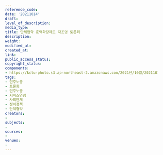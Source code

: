 ```yaml
---
reference_code: 
date: '20211014'
draft: 
level_of_description: 
media_type: 
title: 단체협약 효력확장제도 재조명 토론회
description: 
weight: 
modified_at: 
created_at: 
link: 
public_access_status: 
copyright_status: 
components:
- https://kctu-photo.s3.ap-northeast-2.amazonaws.com/2021년/10월/20211014-단체협약+효력확장제도+재조명+토론회_민주노총_토론회_민주노총_서비스연맹_사회단체_정치정책_단체협약/_1D20104.jpg
tags:
- 민주노총
- 토론회
- 민주노총
- 서비스연맹
- 사회단체
- 정치정책
- 단체협약
creators:
- 
subjects:
- 
sources:
- 
venues:
- 
---
```

